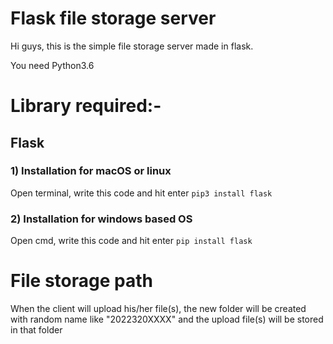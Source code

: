 # Flask file storage server
Hi guys, this is the simple file storage server made in flask.

You need Python3.6

# Library required:-
## Flask
### 1) Installation for macOS or linux
Open terminal, write this code and hit enter
```pip3 install flask```

### 2) Installation for windows based OS
Open cmd, write this code and hit enter
```pip install flask```

# File storage path
When the client will upload his/her file(s), the new folder will be created with random name like "2022320XXXX" and the upload file(s) will be stored in that folder
